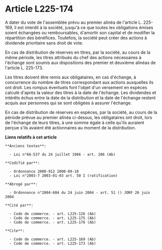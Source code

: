 # Article L225-174

A dater du vote de l'assemblée prévu au premier alinéa de l'article L. 225-169, il est interdit à la société, jusqu'à ce que
toutes les obligations émises soient échangées ou remboursables, d'amortir son capital et de modifier la répartition des
bénéfices. Toutefois, la société peut créer des actions à dividende prioritaire sans droit de vote.

En cas de distribution de réserves en titres, par la société, au cours de la même période, les titres attribués du chef des
actions nécessaires à l'échange sont soumis aux dispositions des premier et deuxième alinéas de l'article L. 225-173.

Les titres doivent être remis aux obligataires, en cas d'échange, à concurrence du nombre de titres correspondant aux actions
auxquelles ils ont droit. Les rompus éventuels font l'objet d'un versement en espèces calculé d'après la valeur des titres à
la date de l'échange. Les dividendes et intérêts échus entre la date de la distribution et la date de l'échange restent
acquis aux personnes qui se sont obligées à assurer l'échange.

En cas de distribution de réserves en espèces, par la société, au cours de la période prévue au premier alinéa ci-dessus, les
obligataires ont droit, lors de l'échange de leurs titres, à une somme égale à celle qu'ils auraient perçue s'ils avaient été
actionnaires au moment de la distribution.

**Liens relatifs à cet article**

	**Anciens textes**:

	  - Loi n°66-537 du 24 juillet 1966 - art. 206 (Ab)

	**Codifié par**:

	  - Ordonnance 2000-912 2000-09-18
	  - Loi n°2003-7 2003-01-03 art. 50 I (ratification)

	**Abrogé par**:

	  - Ordonnance n°2004-604 du 24 juin 2004 - art. 51 () JORF 26 juin 2004

	**Cité par**:

	  - Code de commerce. - art. L225-126 (Ab)
	  - Code de commerce. - art. L225-175 (Ab)
	  - Code de commerce. - art. L225-176 (Ab)

	**Cite**:

	  - Code de commerce. - art. L225-169 (Ab)
	  - Code de commerce. - art. L225-173 (Ab)

